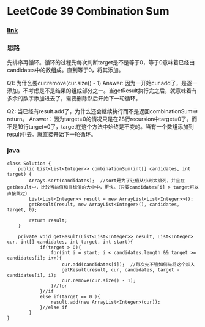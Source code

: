 # LeetCode 39  Combination Sum
### [link](https://leetcode.com/problems/combination-sum/)

### 思路
先排序再循环。循环的过程先每次判断target是不是等于0，等于0意味着已经由candidates中的数组成。直到等于0，将其添加。

Q1: 为什么要cur.remove(cur.size() - 1)
Answer: 因为一开始cur.add了，是逐一添加，不考虑是不是结果的组成部分之一。当getResult执行完之后，就意味着有多余的数字添加进去了，需要删除然后开始下一轮循环。

Q2: 当已经有result.add了，为什么还会继续执行而不是返回combinationSum中return。
Answer：因为target=0的情况只是在28行recursion中target=0了。而不是19行target=0了，target在这个方法中始终是不变的。当有一个数组添加到result中去。就直接开始下一轮循环。

### java
```
class Solution {
    public List<List<Integer>> combinationSum(int[] candidates, int target) {
        Arrays.sort(candidates);  //sort是为了让值从小到大排列，并且在getResult中，比较当前值和目标值的大小中，更快。（只要candidates[i] > target可以直接跳过）
        List<List<Integer>> result = new ArrayList<List<Integer>>();
        getResult(result, new ArrayList<Integer>(), candidates, target, 0);
        
        return result;
    }
    
    private void getResult(List<List<Integer>> result, List<Integer> cur, int[] candidates, int target, int start){
            if(target > 0){
                for(int i = start; i < candidates.length && target >= candidates[i]; i++){
                    cur.add(candidates[i]);  //每次先不管如何先将这个加入
                    getResult(result, cur, candidates, target - candidates[i], i);
                    cur.remove(cur.size() - 1);
                }//for
            }//if
            else if(target == 0 ){
                result.add(new ArrayList<Integer>(cur));
            }//else if
        }
}
```